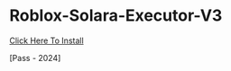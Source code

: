 # Roblox-Solara-Executor-V3
[Click Here To Install](https://app.mediafire.com/f8odrvcbbdl6f)

[Pass - 2024]
